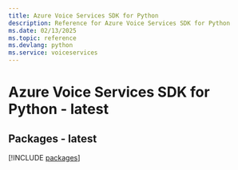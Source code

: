```yaml
---
title: Azure Voice Services SDK for Python
description: Reference for Azure Voice Services SDK for Python
ms.date: 02/13/2025
ms.topic: reference
ms.devlang: python
ms.service: voiceservices
---
```

# Azure Voice Services SDK for Python - latest
## Packages - latest
[!INCLUDE [packages](voice-services-index.md)]